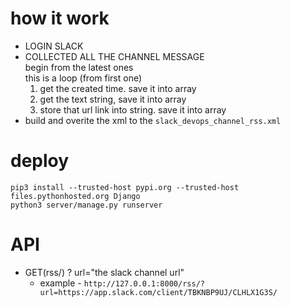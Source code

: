 # how it work
- LOGIN SLACK
- COLLECTED ALL THE CHANNEL MESSAGE  
begin from the latest ones      
this is a loop (from first one)
    1. get the created time. save it into array
    2. get the text string, save it into array
    5. store that url link into string. save it into array
- build and overite the xml to the `slack_devops_channel_rss.xml`
# deploy
```
pip3 install --trusted-host pypi.org --trusted-host files.pythonhosted.org Django
python3 server/manage.py runserver
```
# API
- GET(rss/) ? url="the slack channel url"
    - example - `http://127.0.0.1:8000/rss/?url=https://app.slack.com/client/TBKNBP9UJ/CLHLX1G3S/`  